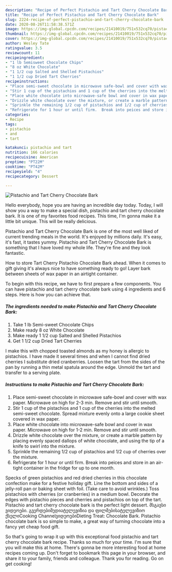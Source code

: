 ```yaml
---
description: "Recipe of Perfect Pistachio and Tart Cherry Chocolate Bark"
title: "Recipe of Perfect Pistachio and Tart Cherry Chocolate Bark"
slug: 2224-recipe-of-perfect-pistachio-and-tart-cherry-chocolate-bark
date: 2020-08-26T11:58:38.571Z
image: https://img-global.cpcdn.com/recipes/21410019/751x532cq70/pistachio-and-tart-cherry-chocolate-bark-recipe-main-photo.jpg
thumbnail: https://img-global.cpcdn.com/recipes/21410019/751x532cq70/pistachio-and-tart-cherry-chocolate-bark-recipe-main-photo.jpg
cover: https://img-global.cpcdn.com/recipes/21410019/751x532cq70/pistachio-and-tart-cherry-chocolate-bark-recipe-main-photo.jpg
author: Wesley Tate
ratingvalue: 3.5
reviewcount: 11
recipeingredient:
- "1 lb Semisweet Chocolate Chips"
- "8 oz White Chocolate"
- "1 1/2 cup Salted and Shelled Pistachios"
- "1 1/2 cup Dried Tart Cherries"
recipeinstructions:
- "Place semi-sweet chocolate in microwave safe-bowl and cover with wax paper.  Microwave on high for 2-3 min.  Remove and stir until smooth."
- "Stir 1 cup of the pistachios and 1 cup of the cherries into the melted semi-sweet chocolate.  Spread mixture evenly onto a large cookie sheet covered in wax paper."
- "Place white chocolate into microwave-safe bowl and cover in wax paper.  Microwave on high for 1-2 min.  Remove and stir until smooth."
- "Drizzle white chocolate over the mixture, or create a marble pattern by placing evenly spaced dallops of white chocolate, and using the tip of a knife to swirl into the mixture."
- "Sprinkle the remaining 1/2 cup of pistachios and 1/2 cup of cherries over the mixture."
- "Refrigerate for 1 hour or until firm.  Break into peices and store in an air-tight container in the fridge for up to one month."
categories:
- Recipe
tags:
- pistachio
- and
- tart

katakunci: pistachio and tart 
nutrition: 166 calories
recipecuisine: American
preptime: "PT22M"
cooktime: "PT42M"
recipeyield: "4"
recipecategory: Dessert

---
```



![Pistachio and Tart Cherry Chocolate Bark](https://img-global.cpcdn.com/recipes/21410019/751x532cq70/pistachio-and-tart-cherry-chocolate-bark-recipe-main-photo.jpg)

Hello everybody, hope you are having an incredible day today. Today, I will show you a way to make a special dish, pistachio and tart cherry chocolate bark. It is one of my favorites food recipes. This time, I'm gonna make it a little bit unique. This will be really delicious.

Pistachio and Tart Cherry Chocolate Bark is one of the most well liked of current trending meals in the world. It's enjoyed by millions daily. It's easy, it's fast, it tastes yummy. Pistachio and Tart Cherry Chocolate Bark is something that I have loved my whole life. They're fine and they look fantastic.

How to store Tart Cherry Pistachio Chocolate Bark ahead. When it comes to gift giving it&#39;s always nice to have something ready to go! Layer bark between sheets of wax paper in an airtight container.


To begin with this recipe, we have to first prepare a few components. You can have pistachio and tart cherry chocolate bark using 4 ingredients and 6 steps. Here is how you can achieve that.

<!--inarticleads1-->

##### The ingredients needed to make Pistachio and Tart Cherry Chocolate Bark:

1. Take 1 lb Semi-sweet Chocolate Chips
1. Make ready 8 oz White Chocolate
1. Make ready 1 1/2 cup Salted and Shelled Pistachios
1. Get 1 1/2 cup Dried Tart Cherries


I make this with chopped toasted almonds as my honey is allergic to pistachios. I have made it several times and when I cannot find dried cherries I substitute dried cranberries. Loosen the tart from the sides of the pan by running a thin metal spatula around the edge. Unmold the tart and transfer to a serving plate. 

<!--inarticleads2-->

##### Instructions to make Pistachio and Tart Cherry Chocolate Bark:

1. Place semi-sweet chocolate in microwave safe-bowl and cover with wax paper.  Microwave on high for 2-3 min.  Remove and stir until smooth.
1. Stir 1 cup of the pistachios and 1 cup of the cherries into the melted semi-sweet chocolate.  Spread mixture evenly onto a large cookie sheet covered in wax paper.
1. Place white chocolate into microwave-safe bowl and cover in wax paper.  Microwave on high for 1-2 min.  Remove and stir until smooth.
1. Drizzle white chocolate over the mixture, or create a marble pattern by placing evenly spaced dallops of white chocolate, and using the tip of a knife to swirl into the mixture.
1. Sprinkle the remaining 1/2 cup of pistachios and 1/2 cup of cherries over the mixture.
1. Refrigerate for 1 hour or until firm.  Break into peices and store in an air-tight container in the fridge for up to one month.


Specks of green pistachios and red dried cherries in this chocolate confection make for a festive holiday gift. Line the bottom and sides of a jelly-roll pan or baking sheet with foil. (Take care to avoid wrinkles.) Toss pistachios with cherries (or cranberries) in a medium bowl. Decorate the edges with pistachio pieces and cherries and pistachios on top of the tart. Pistachio and tart cherry chocolate bark is the perfect light dessert. მსგავსი ვიდეოები. გვერდებიმედიატელევიზია და ფილმებისატელევიზიო ქსელიCooking ChannelვიდეოებიDieting Treat: Chocolate Bark. Pistachio chocolate bark is so simple to make, a great way of turning chocolate into a fancy yet cheap food gift. 

So that's going to wrap it up with this exceptional food pistachio and tart cherry chocolate bark recipe. Thanks so much for your time. I'm sure that you will make this at home. There's gonna be more interesting food at home recipes coming up. Don't forget to bookmark this page in your browser, and share it to your family, friends and colleague. Thank you for reading. Go on get cooking!
